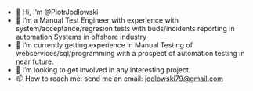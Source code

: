 - 👋 Hi, I’m @PiotrJodlowski
- 👀 I’m a Manual Test Engineer with experience with system/acceptance/regresion tests with buds/incidents reporting in automation Systems in offshore industry
- 🌱 I’m currently getting experience in Manual Testing of webservices/sql/programming with a prospect of automation testing in near future.
- 💞️ I’m looking to get involved in any interesting project.
- 📫 How to reach me: send me an email: jodlowski79@gmail.com

<!---[CV Piotr Jodlowski.pdf](https://github.com/PiotrJodlowski/PiotrJodlowski/files/8388071/CV.Piotr.Jodlowski.pdf)

PiotrJodlowski/PiotrJodlowski is a ✨ special ✨ repository because its `README.md` (this file) appears on your GitHub profile.
You can click the Preview link to take a look at your changes.
--->
